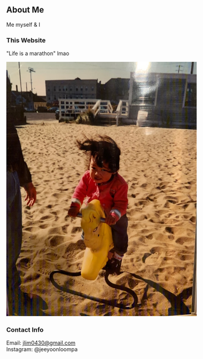 ## About Me

Me myself & I

### This Website

"Life is a marathon" lmao

![baby pic](IMG_1795.JPG)

### Contact Info

Email: jlim0430@gmail.com  
Instagram: @jeeyoonloompa
